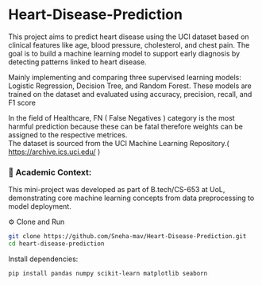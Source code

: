 # Heart-Disease-Prediction

This project aims to predict heart disease using the UCI dataset based on clinical features like age, blood pressure, cholesterol, and chest pain. The goal is to build a machine learning model to support early diagnosis by detecting patterns linked to heart disease.


Mainly implementing and comparing three supervised learning models: Logistic Regression, Decision Tree, and Random Forest. These models are trained on the dataset and evaluated using accuracy, precision, recall, and F1 score

In the field of Healthcare, FN ( False Negatives ) category is the most harmful prediction because these can be fatal therefore weights can be assigned to the respective metrices.<br>
The dataset is sourced from the UCI Machine Learning Repository.( https://archive.ics.uci.edu/ )

<h3>📖 Academic Context:</h3>
This mini-project was developed as part of B.tech/CS-653 at UoL, demonstrating core machine learning concepts from data preprocessing to model deployment.<br>

⚙️ Clone and Run

```bash
git clone https://github.com/Sneha-mav/Heart-Disease-Prediction.git
cd heart-disease-prediction
```
Install dependencies:
```bash
pip install pandas numpy scikit-learn matplotlib seaborn
```

